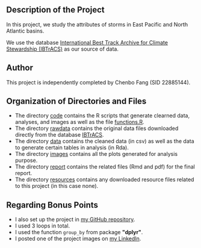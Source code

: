 Description of the Project
---

In this project, we study the attributes of storms in East Pacific and North Atlantic basins.

We use the database [International Best Track Archive for Climate Stewardship (IBTrACS)](https://www.ncdc.noaa.gov/ibtracs/index.php?name=wmo-data) as our source of data.

Author
---

This project is independently completed by Chenbo Fang (SID 22885144).

Organization of Directories and Files
---

- The directory [code](../code) contains the R scripts that generate clearned data, analyses, and images as well as the file [functions.R](../code/functions.R).
- The directory [rawdata](../rawdata) contains the original data files downloaded directly from the database [IBTrACS](https://www.ncdc.noaa.gov/ibtracs/index.php?name=wmo-data).
- The directory [data](../data) contains the cleaned data (in csv) as well as the data to generate certain tables in analysis (in Rda).
- The directory [images](../images) contains all the plots generated for analysis purpose.
- The directory [report](../images) contains the related files (Rmd and pdf) for the final report.
- The directory [resources](../resources) contains any downloaded resource files related to this project (in this case none).

Regarding Bonus Points
---

- I also set up the project in [my GitHub repository](https://github.com/fangcb0822/stat_133).
- I used 3 loops in total.
- I used the function `group_by` from package __"dplyr"__.
- I posted one of the project images on [my LinkedIn](https://www.linkedin.com/in/chuckfang).